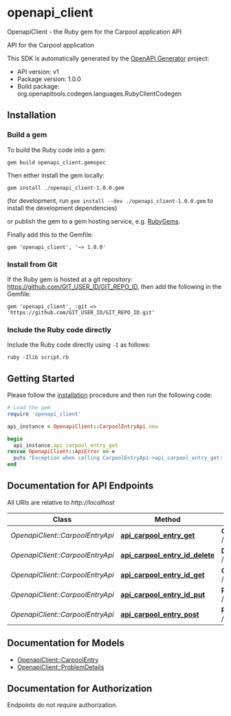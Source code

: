# openapi_client

OpenapiClient - the Ruby gem for the Carpool application API

API for the Carpool application

This SDK is automatically generated by the [OpenAPI Generator](https://openapi-generator.tech) project:

- API version: v1
- Package version: 1.0.0
- Build package: org.openapitools.codegen.languages.RubyClientCodegen

## Installation

### Build a gem

To build the Ruby code into a gem:

```shell
gem build openapi_client.gemspec
```

Then either install the gem locally:

```shell
gem install ./openapi_client-1.0.0.gem
```

(for development, run `gem install --dev ./openapi_client-1.0.0.gem` to install the development dependencies)

or publish the gem to a gem hosting service, e.g. [RubyGems](https://rubygems.org/).

Finally add this to the Gemfile:

    gem 'openapi_client', '~> 1.0.0'

### Install from Git

If the Ruby gem is hosted at a git repository: https://github.com/GIT_USER_ID/GIT_REPO_ID, then add the following in the Gemfile:

    gem 'openapi_client', :git => 'https://github.com/GIT_USER_ID/GIT_REPO_ID.git'

### Include the Ruby code directly

Include the Ruby code directly using `-I` as follows:

```shell
ruby -Ilib script.rb
```

## Getting Started

Please follow the [installation](#installation) procedure and then run the following code:

```ruby
# Load the gem
require 'openapi_client'

api_instance = OpenapiClient::CarpoolEntryApi.new

begin
  api_instance.api_carpool_entry_get
rescue OpenapiClient::ApiError => e
  puts "Exception when calling CarpoolEntryApi->api_carpool_entry_get: #{e}"
end

```

## Documentation for API Endpoints

All URIs are relative to *http://localhost*

Class | Method | HTTP request | Description
------------ | ------------- | ------------- | -------------
*OpenapiClient::CarpoolEntryApi* | [**api_carpool_entry_get**](docs/CarpoolEntryApi.md#api_carpool_entry_get) | **GET** /api/CarpoolEntry | 
*OpenapiClient::CarpoolEntryApi* | [**api_carpool_entry_id_delete**](docs/CarpoolEntryApi.md#api_carpool_entry_id_delete) | **DELETE** /api/CarpoolEntry/{id} | 
*OpenapiClient::CarpoolEntryApi* | [**api_carpool_entry_id_get**](docs/CarpoolEntryApi.md#api_carpool_entry_id_get) | **GET** /api/CarpoolEntry/{id} | 
*OpenapiClient::CarpoolEntryApi* | [**api_carpool_entry_id_put**](docs/CarpoolEntryApi.md#api_carpool_entry_id_put) | **PUT** /api/CarpoolEntry/{id} | 
*OpenapiClient::CarpoolEntryApi* | [**api_carpool_entry_post**](docs/CarpoolEntryApi.md#api_carpool_entry_post) | **POST** /api/CarpoolEntry | 


## Documentation for Models

 - [OpenapiClient::CarpoolEntry](docs/CarpoolEntry.md)
 - [OpenapiClient::ProblemDetails](docs/ProblemDetails.md)


## Documentation for Authorization

Endpoints do not require authorization.

